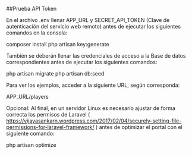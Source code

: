 ##Prueba API Token

En el archivo .env llenar APP_URL y SECRET_API_TOKEN (Clave de autenticación del servicio web remoto) antes de ejecutar los siguientes comandos en la consola:

composer install
php artisan key:generate

También se deberán llenar las credenciales de acceso a la Base de datos correspondientes antes de ejecutar los siguientes comandos:

php artisan migrate
php artisan db:seed

Para ver los ejemplos, acceder a la siguiente URL, según corresponda:

APP_URL/players

Opcional:
Al final, en un servidor Linux es necesario ajustar de forma correcta los permisos de Laravel ( https://vijayasankarn.wordpress.com/2017/02/04/securely-setting-file-permissions-for-laravel-framework/ ) antes de optimizar el portal con el siguiente comando:

php artisan optimize



